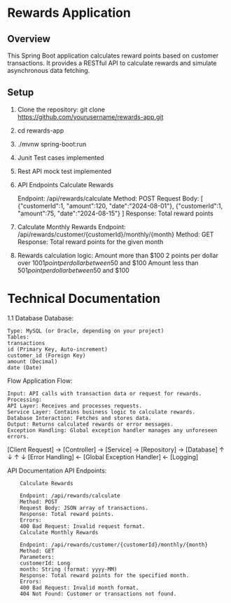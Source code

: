 # Rewards Application

## Overview

This Spring Boot application calculates reward points based on customer transactions. 
It provides a RESTful API to calculate rewards and simulate asynchronous data fetching.

## Setup

1. Clone the repository:
   git clone https://github.com/yourusername/rewards-app.git
2. cd rewards-app

3. ./mvnw spring-boot:run
4. Junit Test cases implemented
5. Rest API mock test implemented
6. API Endpoints
   Calculate Rewards

    Endpoint: /api/rewards/calculate
    Method: POST
   Request Body:
   [
   {"customerId":1, "amount":120, "date":"2024-08-01"},
   {"customerId":1, "amount":75, "date":"2024-08-15"}
   ]
   Response: Total reward points
7. Calculate Monthly Rewards
   Endpoint: /api/rewards/customer/{customerId}/monthly/{month}
   Method: GET
   Response: Total reward points for the given month
8. Rewards calculation logic:
    Amount more than $100
       2 points per dollar over $100
       1 point per dollar between$50 and $100
    Amount less than $50
          1 point per dollar between$50 and $100


# Technical Documentation
1.1 Database
    Database:
    
    Type: MySQL (or Oracle, depending on your project)
    Tables:
    transactions
    id (Primary Key, Auto-increment)
    customer_id (Foreign Key)
    amount (Decimal)
    date (Date)

Flow
    Application Flow:
    
    Input: API calls with transaction data or request for rewards.
    Processing:
    API Layer: Receives and processes requests.
    Service Layer: Contains business logic to calculate rewards.
    Database Interaction: Fetches and stores data.
    Output: Returns calculated rewards or error messages.
    Exception Handling: Global exception handler manages any unforeseen errors.

[Client Request] → [Controller] → [Service] → [Repository] → [Database]
↑                         ↓           ↑                 ↓
[Error Handling] ← [Global Exception Handler] ← [Logging]


API Documentation
    API Endpoints:
    
        Calculate Rewards
        
        Endpoint: /api/rewards/calculate
        Method: POST
        Request Body: JSON array of transactions.
        Response: Total reward points.
        Errors:
        400 Bad Request: Invalid request format.
        Calculate Monthly Rewards
        
        Endpoint: /api/rewards/customer/{customerId}/monthly/{month}
        Method: GET
        Parameters:
        customerId: Long
        month: String (format: yyyy-MM)
        Response: Total reward points for the specified month.
        Errors:
        400 Bad Request: Invalid month format.
        404 Not Found: Customer or transactions not found.